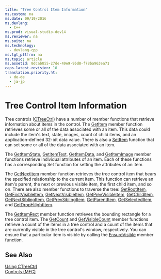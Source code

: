 ```yaml
---
title: "Tree Control Item Information"
ms.custom: na
ms.date: 09/19/2016
ms.devlang: 
  - C++
ms.prod: visual-studio-dev14
ms.reviewer: na
ms.suite: na
ms.technology: 
  - devlang-cpp
ms.tgt_pltfrm: na
ms.topic: article
ms.assetid: 8dcab855-27de-49e9-95d8-f78ba963ea71
caps.latest.revision: 10
translation.priority.ht: 
  - de-de
  - ja-jp
---
```

# Tree Control Item Information
Tree controls ([CTreeCtrl](../vs140/CTreeCtrl-Class.md)) have a number of member functions that retrieve information about items in the control. The [GetItem](../vs140/CTreeCtrl--GetItem.md) member function retrieves some or all of the data associated with an item. This data could include the item's text, state, images, count of child items, and an application-defined 32-bit data value. There is also a [SetItem](../vs140/CTreeCtrl--SetItem.md) function that can set some or all of the data associated with an item.  
  
 The [GetItemState](../vs140/CTreeCtrl--GetItemState.md), [GetItemText](../vs140/CTreeCtrl--GetItemText.md), [GetItemData](../vs140/CTreeCtrl--GetItemData.md), and [GetItemImage](../vs140/CTreeCtrl--GetItemImage.md) member functions retrieve individual attributes of an item. Each of these functions has a corresponding Set function for setting the attributes of an item.  
  
 The [GetNextItem](../vs140/CTreeCtrl--GetNextItem.md) member function retrieves the tree control item that bears the specified relationship to the current item. This function can retrieve an item's parent, the next or previous visible item, the first child item, and so on. There are also member functions to traverse the tree: [GetRootItem](../vs140/CTreeCtrl--GetRootItem.md), [GetFirstVisibleItem](../vs140/CTreeCtrl--GetFirstVisibleItem.md), [GetNextVisibleItem](../vs140/CTreeCtrl--GetNextVisibleItem.md), [GetPrevVisibleItem](../vs140/CTreeCtrl--GetPrevVisibleItem.md), [GetChildItem](../vs140/CTreeCtrl--GetChildItem.md), [GetNextSiblingItem](../vs140/CTreeCtrl--GetNextSiblingItem.md), [GetPrevSiblingItem](../vs140/CTreeCtrl--GetPrevSiblingItem.md), [GetParentItem](../vs140/CTreeCtrl--GetParentItem.md), [GetSelectedItem](../vs140/CTreeCtrl--GetSelectedItem.md), and [GetDropHilightItem](../vs140/CTreeCtrl--GetDropHilightItem.md).  
  
 The [GetItemRect](../vs140/CTreeCtrl--GetItemRect.md) member function retrieves the bounding rectangle for a tree control item. The [GetCount](../vs140/CTreeCtrl--GetCount.md) and [GetVisibleCount](../vs140/CTreeCtrl--GetVisibleCount.md) member functions retrieve a count of the items in a tree control and a count of the items that are currently visible in the tree control's window, respectively. You can ensure that a particular item is visible by calling the [EnsureVisible](../vs140/CTreeCtrl--EnsureVisible.md) member function.  
  
## See Also  
 [Using CTreeCtrl](../vs140/Using-CTreeCtrl.md)   
 [Controls (MFC)](../vs140/Controls--MFC-.md)